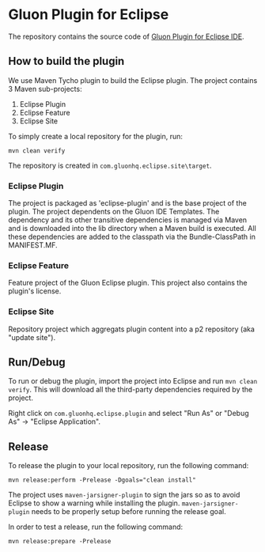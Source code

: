 # Gluon Plugin for Eclipse

The repository contains the source code of [Gluon Plugin for Eclipse IDE](https://marketplace.eclipse.org/content/gluon-plugin).

## How to build the plugin

We use Maven Tycho plugin to build the Eclipse plugin. The project contains 3 Maven sub-projects:

1. Eclipse Plugin
2. Eclipse Feature
3. Eclipse Site

To simply create a local repository for the plugin, run:

```
mvn clean verify
```

The repository is created in `com.gluonhq.eclipse.site\target`.

### Eclipse Plugin

The project is packaged as 'eclipse-plugin' and is the base project of the plugin.
The project dependents on the Gluon IDE Templates. The dependency and its other transitive dependencies is managed via Maven
and is downloaded into the lib directory when a Maven build is executed. All these dependencies are added to the classpath via the
Bundle-ClassPath in MANIFEST.MF.

### Eclipse Feature

Feature project of the Gluon Eclipse plugin. This project also contains the plugin's license.

### Eclipse Site

Repository project which aggregats plugin content into a p2 repository (aka "update site").

## Run/Debug

To run or debug the plugin, import the project into Eclipse and run `mvn clean verify`.
This will download all the third-party dependencies required by the project.

Right click on `com.gluonhq.eclipse.plugin` and select "Run As" or "Debug As" -> "Eclipse Application".

## Release

To release the plugin to your local repository, run the following command:

```
mvn release:perform -Prelease -Dgoals="clean install"
```

The project uses `maven-jarsigner-plugin` to sign the jars so as to avoid Eclipse to show a warning while installing the plugin.
`maven-jarsigner-plugin` needs to be properly setup before running the release goal.

In order to test a release, run the following command:

```
mvn release:prepare -Prelease
```